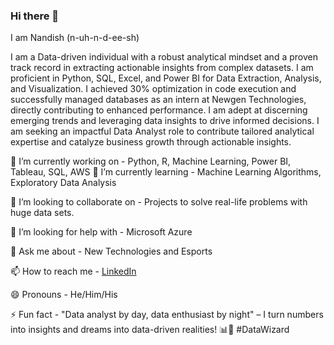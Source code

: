 ### Hi there 👋

I am Nandish (n-uh-n-d-ee-sh)

I am a Data-driven individual with a robust analytical mindset and a proven track record in extracting actionable insights from complex datasets. I am proficient in Python, SQL, Excel, and Power BI for Data Extraction, Analysis, and Visualization. I achieved 30% optimization in code execution and successfully managed databases as an intern at Newgen Technologies, directly contributing to enhanced performance. I am adept at discerning emerging trends and leveraging data insights to drive informed decisions. I am seeking an impactful Data Analyst role to contribute tailored analytical expertise and catalyze business growth through actionable insights.

🔭 I’m currently working on - Python, R, Machine Learning, Power BI, Tableau, SQL, AWS
🌱 I’m currently learning - Machine Learning Algorithms, Exploratory Data Analysis

👯 I’m looking to collaborate on - Projects to solve real-life problems with huge data sets.

🤔 I’m looking for help with - Microsoft Azure

💬 Ask me about - New Technologies and Esports

📫 How to reach me - [LinkedIn](https://www.linkedin.com/in/nandishbhagat/)

😄 Pronouns - He/Him/His 

⚡ Fun fact - "Data analyst by day, data enthusiast by night" – I turn numbers into insights and dreams into data-driven realities! 📊💫 #DataWizard


<!--
**NandishBhagat/NandishBhagat** is a ✨ _special_ ✨ repository because its `README.md` (this file) appears on your GitHub profile.

Here are some ideas to get you started:

- 🔭 I’m currently working on ...
- 🌱 I’m currently learning ...
- 👯 I’m looking to collaborate on ...
- 🤔 I’m looking for help with ...
- 💬 Ask me about ...
- 📫 How to reach me: ...
- 😄 Pronouns: ...
- ⚡ Fun fact: ...
-->
